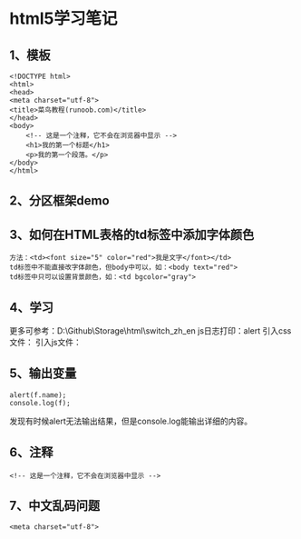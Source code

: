 # html5学习笔记

## 1、模板
```
<!DOCTYPE html>
<html>
<head>
<meta charset="utf-8">
<title>菜鸟教程(runoob.com)</title>
</head>
<body>
    <!-- 这是一个注释，它不会在浏览器中显示 -->
    <h1>我的第一个标题</h1>
    <p>我的第一个段落。</p>
</body>
</html>
```

## 2、分区框架demo

## 3、如何在HTML表格的td标签中添加字体颜色
```
方法：<td><font size="5" color="red">我是文字</font></td>
td标签中不能直接改字体颜色，但body中可以，如：<body text="red">
td标签中只可以设置背景颜色，如：<td bgcolor="gray">
```

## 4、学习
更多可参考：D:\Github\Storage\html\switch_zh_en
js日志打印：alert
引入css文件：<link rel="stylesheet" href="language.css" type="text/css">
引入js文件：<script type="text/javascript" src="language.js"></script>

## 5、输出变量
```
alert(f.name); 
console.log(f);
```
发现有时候alert无法输出结果，但是console.log能输出详细的内容。

## 6、注释
```
<!-- 这是一个注释，它不会在浏览器中显示 -->
```

## 7、中文乱码问题
```
<meta charset="utf-8">
```



